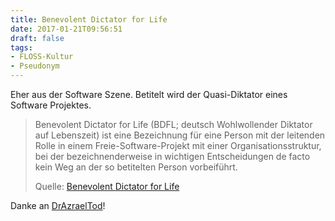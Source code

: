 ```yaml
---
title: Benevolent Dictator for Life
date: 2017-01-21T09:56:51
draft: false
tags:
- FLOSS-Kultur
- Pseudonym
---
```


Eher aus der Software Szene. Betitelt wird der Quasi-Diktator eines
Software Projektes.

> Benevolent Dictator for Life (BDFL; deutsch Wohlwollender Diktator auf
> Lebenszeit) ist eine Bezeichnung für eine Person mit der leitenden Rolle in
> einem Freie-Software-Projekt mit einer Organisationsstruktur, bei der
> bezeichnenderweise in wichtigen Entscheidungen de facto kein Weg an der so
> betitelten Person vorbeiführt.
>
> Quelle: [Benevolent Dictator for Life](https://de.wikipedia.org/wiki/Benevolent_Dictator_for_Life)

Danke an [DrAzraelTod](https://twitter.com/DrAzraelTod)!